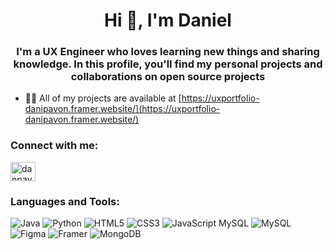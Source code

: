 <h1 align="center">Hi 👋, I'm Daniel</h1>
<h3 align="center">I'm a UX Engineer who loves learning new things and sharing knowledge. In this profile, you'll find my personal projects and collaborations on open source projects</h3>

- 👨‍💻 All of my projects are available at [https://uxportfolio-danipavon.framer.website/](https://uxportfolio-danipavon.framer.website/)

<h3 align="left">Connect with me:</h3>
<p align="left">
<a href="https://linkedin.com/in/danpavtel" target="blank"><img align="center" src="https://raw.githubusercontent.com/rahuldkjain/github-profile-readme-generator/master/src/images/icons/Social/linked-in-alt.svg" alt="danpavtel" height="30" width="40" /></a>
</p>

<h3 align="left">Languages and Tools:</h3>


![Java](https://img.shields.io/badge/java-%23ED8B00.svg?style=for-the-badge&logo=openjdk&logoColor=white)
![Python](https://img.shields.io/badge/python-3670A0?style=for-the-badge&logo=python&logoColor=ffdd54)
![HTML5](https://img.shields.io/badge/html5-%23E34F26.svg?style=for-the-badge&logo=html5&logoColor=white)
![CSS3](https://img.shields.io/badge/css3-%231572B6.svg?style=for-the-badge&logo=css3&logoColor=white)
![JavaScript](https://img.shields.io/badge/javascript-%23323330.svg?style=for-the-badge&logo=javascript&logoColor=%23F7DF1E)
MySQL	![MySQL](https://img.shields.io/badge/mysql-4479A1.svg?style=for-the-badge&logo=mysql&logoColor=white)
![Figma](https://img.shields.io/badge/figma-%23F24E1E.svg?style=for-the-badge&logo=figma&logoColor=white)
![Framer](https://img.shields.io/badge/Framer-black?style=for-the-badge&logo=framer&logoColor=blue)
![MongoDB](https://img.shields.io/badge/MongoDB-%234ea94b.svg?style=for-the-badge&logo=mongodb&logoColor=white)
